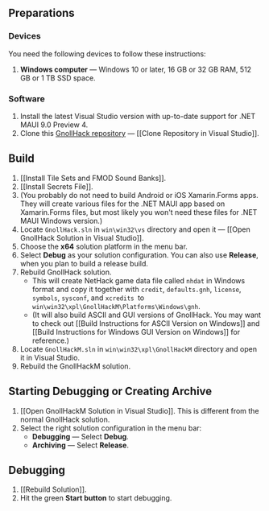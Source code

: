 ## Preparations


### Devices


You need the following devices to follow these instructions:
1. **Windows computer** — Windows 10 or later, 16 GB or 32 GB RAM, 512 GB or 1 TB SSD space.


### Software


1. Install the latest Visual Studio version with up-to-date support for .NET MAUI 9.0 Preview 4.
2. Clone this [GnollHack repository](https://github.com/hyvanmielenpelit/GnollHack) — [[Clone Repository in Visual Studio]].


## Build


1. [[Install Tile Sets and FMOD Sound Banks]].
2. [[Install Secrets File]].
3. (You probably do not need to build Android or iOS Xamarin.Forms apps. They will create various files for the .NET MAUI app based on Xamarin.Forms files, but most likely you won't need these files for .NET MAUI Windows version.)
4. Locate `GnollHack.sln` in `win\win32\vs` directory and open it — [[Open GnollHack Solution in Visual Studio]].
5. Choose the **x64** solution platform in the menu bar.
6. Select **Debug** as your solution configuration. You can also use **Release**, when you plan to build a release build.
7. Rebuild GnollHack solution.
    - This will create NetHack game data file called `nhdat` in Windows format and copy it together with `credit`, `defaults.gnh`, `license`, `symbols`, `sysconf`,  and `xcredits `to `win\win32\xpl\GnollHackM\Platforms\Windows\gnh`.
    - (It will also build ASCII and GUI versions of GnollHack. You may want to check out [[Build Instructions for ASCII Version on Windows]] and [[Build Instructions for Windows GUI Version on Windows]] for reference.)
8. Locate `GnollHackM.sln` in `win\win32\xpl\GnollHackM` directory and open it in Visual Studio.
9. Rebuild the GnollHackM solution.


## Starting Debugging or Creating Archive


1. [[Open GnollHackM Solution in Visual Studio]]. This is different from the normal GnollHack solution.
2. Select the right solution configuration in the menu bar:
    - **Debugging** — Select **Debug**.
    - **Archiving** — Select **Release**.


## Debugging


1. [[Rebuild Solution]].
2. Hit the green **Start button** to start debugging.